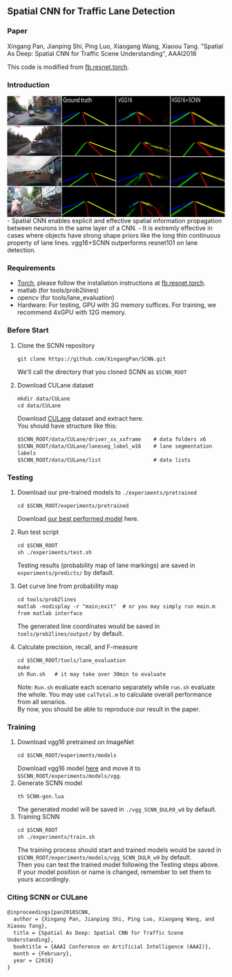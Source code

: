 ## Spatial CNN for Traffic Lane Detection

### Paper

Xingang Pan, Jianping Shi, Ping Luo, Xiaogang Wang, Xiaoou Tang. "Spatial As Deep: Spatial CNN for Traffic Scene Understanding", AAAI2018

This code is modified from [fb.resnet.torch](https://github.com/facebook/fb.resnet.torch).

### Introduction
<img align="middle" width="700" height="280" src="CNNvsSCNN.jpg">   
- Spatial CNN enables explicit and effective spatial information propagation between neurons in the same layer of a CNN.  
- It is extremly effective in cases where objects have strong shape priors like the long thin continuous property of lane lines.  
vgg16+SCNN outperforms resnet101 on lane detection.

### Requirements
- [Torch](http://torch.ch/docs/getting-started.html), please follow the installation instructions at [fb.resnet.torch](https://github.com/facebook/fb.resnet.torch).
- matlab (for tools/prob2lines)
- opencv (for tools/lane_evaluation)
- Hardware: 
For testing, GPU with 3G memory suffices.
For training, we recommend 4xGPU with 12G memory.

### Before Start
1. Clone the SCNN repository
    ```Shell
    git clone https://github.com/XingangPan/SCNN.git
    ```
    We'll call the directory that you cloned SCNN as `$SCNN_ROOT`

2. Download CULane dataset
    ```Shell
    mkdir data/CULane
    cd data/CULane
    ```
   Download [CULane](https://xingangpan.github.io/projects/CULane.html) dataset and extract here.  
   You should have structure like this:
    ```Shell
    $SCNN_ROOT/data/CULane/driver_xx_xxframe    # data folders x6
    $SCNN_ROOT/data/CULane/laneseg_label_w16    # lane segmentation labels
    $SCNN_ROOT/data/CULane/list                 # data lists
    ```
### Testing
1. Download our pre-trained models to `./experiments/pretrained`
    ```Shell
    cd $SCNN_ROOT/experiments/pretrained
    ```
   Download [our best performed model](https://drive.google.com/open?id=1Wv3r3dCYNBwJdKl_WPEfrEOt-XGaROKu) here.

2. Run test script
    ```Shell
    cd $SCNN_ROOT
    sh ./experiments/test.sh
    ```
    Testing results (probability map of lane markings) are saved in `experiments/predicts/` by default.

3. Get curve line from probability map
    ```Shell
    cd tools/prob2lines
    matlab -nodisplay -r "main;exit"  # or you may simply run main.m from matlab interface
    ```
    The generated line coordinates would be saved in `tools/prob2lines/output/` by default.

4. Calculate precision, recall, and F-measure
    ```Shell
    cd $SCNN_ROOT/tools/lane_evaluation
    make
    sh Run.sh   # it may take over 30min to evaluate
    ```
    Note: `Run.sh` evaluate each scenario separately while `run.sh` evaluate the whole. You may use `calTotal.m` to calculate overall performance from all senarios.  
    By now, you should be able to reproduce our result in the paper.
    
### Training
1. Download vgg16 pretrained on ImageNet
    ```Shell
    cd $SCNN_ROOT/experiments/models
    ```
   Download vgg16 model [here](https://drive.google.com/open?id=12RLXY6o8gaGMY1K1g6d447Iby9ewVIyV) and move it to `$SCNN_ROOT/experiments/models/vgg`.
2. Generate SCNN model
    ```Shell
    th SCNN-gen.lua
    ```
    The generated model will be saved in `./vgg_SCNN_DULR9_w9` by default.
3. Training SCNN
    ```Shell
    cd $SCNN_ROOT
    sh ./experiments/train.sh
    ```
    The training process should start and trained models would be saved in `$SCNN_ROOT/experiments/models/vgg_SCNN_DULR_w9` by default.  
    Then you can test the trained model following the Testing steps above. If your model position or name is changed, remember to set them to yours accordingly.

### Citing SCNN or CULane
```  
@inproceedings{pan2018SCNN,  
  author = {Xingang Pan, Jianping Shi, Ping Luo, Xiaogang Wang, and Xiaoou Tang},  
  title = {Spatial As Deep: Spatial CNN for Traffic Scene Understanding},  
  booktitle = {AAAI Conference on Artificial Intelligence (AAAI)},  
  month = {February},  
  year = {2018}  
}
```  

